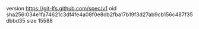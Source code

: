 version https://git-lfs.github.com/spec/v1
oid sha256:034e1fa74621c3df4fe4a08f0e8db2fba17b19f3d27ab9cb156c487f35dbbd35
size 15588
